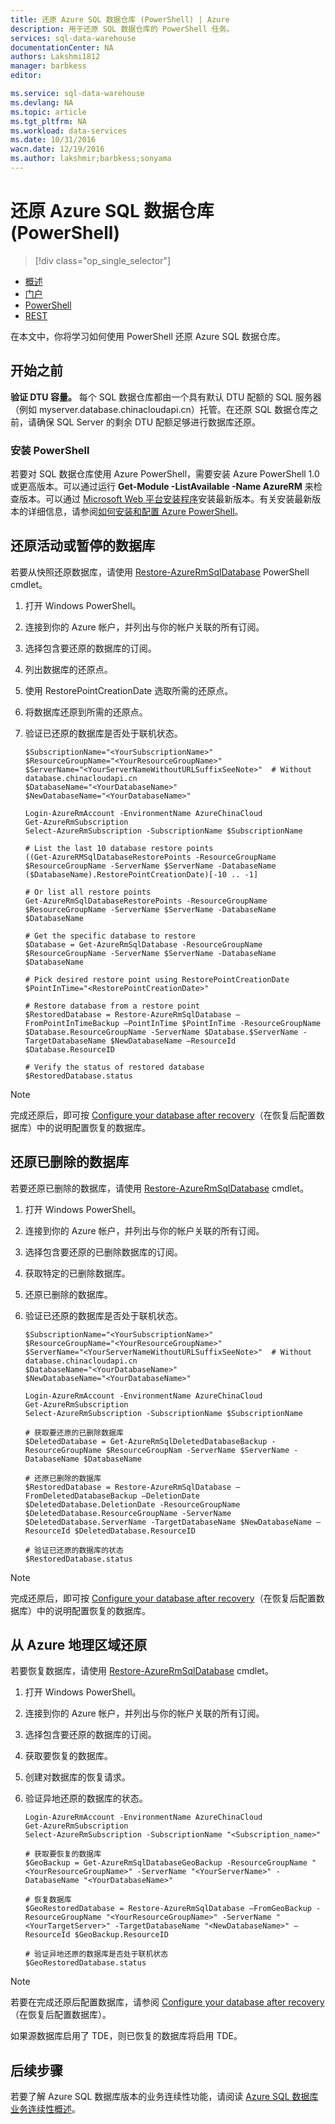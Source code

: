```yaml
---
title: 还原 Azure SQL 数据仓库 (PowerShell) | Azure
description: 用于还原 SQL 数据仓库的 PowerShell 任务。
services: sql-data-warehouse
documentationCenter: NA
authors: Lakshmi1812
manager: barbkess
editor: 

ms.service: sql-data-warehouse
ms.devlang: NA
ms.topic: article
ms.tgt_pltfrm: NA
ms.workload: data-services
ms.date: 10/31/2016
wacn.date: 12/19/2016
ms.author: lakshmir;barbkess;sonyama
---
```


# 还原 Azure SQL 数据仓库 (PowerShell)

> [!div class="op_single_selector"]
- [概述][]
- [门户][]
- [PowerShell][]
- [REST][]

在本文中，你将学习如何使用 PowerShell 还原 Azure SQL 数据仓库。

## 开始之前

**验证 DTU 容量。** 每个 SQL 数据仓库都由一个具有默认 DTU 配额的 SQL 服务器（例如 myserver.database.chinacloudapi.cn）托管。在还原 SQL 数据仓库之前，请确保 SQL Server 的剩余 DTU 配额足够进行数据库还原。

### 安装 PowerShell

若要对 SQL 数据仓库使用 Azure PowerShell，需要安装 Azure PowerShell 1.0 或更高版本。可以通过运行 **Get-Module -ListAvailable -Name AzureRM** 来检查版本。可以通过 [Microsoft Web 平台安装程序][]安装最新版本。有关安装最新版本的详细信息，请参阅[如何安装和配置 Azure PowerShell][]。

## 还原活动或暂停的数据库

若要从快照还原数据库，请使用 [Restore-AzureRmSqlDatabase][] PowerShell cmdlet。

1. 打开 Windows PowerShell。
2. 连接到你的 Azure 帐户，并列出与你的帐户关联的所有订阅。
3. 选择包含要还原的数据库的订阅。
4. 列出数据库的还原点。
5. 使用 RestorePointCreationDate 选取所需的还原点。
6. 将数据库还原到所需的还原点。
7. 验证已还原的数据库是否处于联机状态。

    ```
    $SubscriptionName="<YourSubscriptionName>"
    $ResourceGroupName="<YourResourceGroupName>"
    $ServerName="<YourServerNameWithoutURLSuffixSeeNote>"  # Without database.chinacloudapi.cn
    $DatabaseName="<YourDatabaseName>"
    $NewDatabaseName="<YourDatabaseName>"

    Login-AzureRmAccount -EnvironmentName AzureChinaCloud
    Get-AzureRmSubscription
    Select-AzureRmSubscription -SubscriptionName $SubscriptionName

    # List the last 10 database restore points
    ((Get-AzureRMSqlDatabaseRestorePoints -ResourceGroupName $ResourceGroupName -ServerName $ServerName -DatabaseName ($DatabaseName).RestorePointCreationDate)[-10 .. -1]

    # Or list all restore points
    Get-AzureRmSqlDatabaseRestorePoints -ResourceGroupName $ResourceGroupName -ServerName $ServerName -DatabaseName $DatabaseName

    # Get the specific database to restore
    $Database = Get-AzureRmSqlDatabase -ResourceGroupName $ResourceGroupName -ServerName $ServerName -DatabaseName $DatabaseName

    # Pick desired restore point using RestorePointCreationDate
    $PointInTime="<RestorePointCreationDate>"  

    # Restore database from a restore point
    $RestoredDatabase = Restore-AzureRmSqlDatabase –FromPointInTimeBackup –PointInTime $PointInTime -ResourceGroupName $Database.ResourceGroupName -ServerName $Database.$ServerName -TargetDatabaseName $NewDatabaseName –ResourceId $Database.ResourceID

    # Verify the status of restored database
    $RestoredDatabase.status
    ```

>[!NOTE]
> 完成还原后，即可按 [Configure your database after recovery][]（在恢复后配置数据库）中的说明配置恢复的数据库。

## 还原已删除的数据库

若要还原已删除的数据库，请使用 [Restore-AzureRmSqlDatabase][] cmdlet。

1. 打开 Windows PowerShell。
2. 连接到你的 Azure 帐户，并列出与你的帐户关联的所有订阅。
3. 选择包含要还原的已删除数据库的订阅。
4. 获取特定的已删除数据库。
5. 还原已删除的数据库。
6. 验证已还原的数据库是否处于联机状态。

    ```
    $SubscriptionName="<YourSubscriptionName>"
    $ResourceGroupName="<YourResourceGroupName>"
    $ServerName="<YourServerNameWithoutURLSuffixSeeNote>"  # Without database.chinacloudapi.cn
    $DatabaseName="<YourDatabaseName>"
    $NewDatabaseName="<YourDatabaseName>"

    Login-AzureRmAccount -EnvironmentName AzureChinaCloud
    Get-AzureRmSubscription
    Select-AzureRmSubscription -SubscriptionName $SubscriptionName

    # 获取要还原的已删除数据库
    $DeletedDatabase = Get-AzureRmSqlDeletedDatabaseBackup -ResourceGroupName $ResourceGroupNam -ServerName $ServerName -DatabaseName $DatabaseName

    # 还原已删除的数据库
    $RestoredDatabase = Restore-AzureRmSqlDatabase –FromDeletedDatabaseBackup –DeletionDate $DeletedDatabase.DeletionDate -ResourceGroupName $DeletedDatabase.ResourceGroupName -ServerName $DeletedDatabase.ServerName -TargetDatabaseName $NewDatabaseName –ResourceId $DeletedDatabase.ResourceID

    # 验证已还原的数据库的状态
    $RestoredDatabase.status
    ```

>[!NOTE]
> 完成还原后，即可按 [Configure your database after recovery][]（在恢复后配置数据库）中的说明配置恢复的数据库。

## 从 Azure 地理区域还原

若要恢复数据库，请使用 [Restore-AzureRmSqlDatabase][] cmdlet。

1. 打开 Windows PowerShell。
2. 连接到你的 Azure 帐户，并列出与你的帐户关联的所有订阅。
3. 选择包含要还原的数据库的订阅。
4. 获取要恢复的数据库。
5. 创建对数据库的恢复请求。
6. 验证异地还原的数据库的状态。

    ```
    Login-AzureRmAccount -EnvironmentName AzureChinaCloud
    Get-AzureRmSubscription
    Select-AzureRmSubscription -SubscriptionName "<Subscription_name>"

    # 获取要恢复的数据库
    $GeoBackup = Get-AzureRmSqlDatabaseGeoBackup -ResourceGroupName "<YourResourceGroupName>" -ServerName "<YourServerName>" -DatabaseName "<YourDatabaseName>"

    # 恢复数据库
    $GeoRestoredDatabase = Restore-AzureRmSqlDatabase –FromGeoBackup -ResourceGroupName "<YourResourceGroupName>" -ServerName "<YourTargetServer>" -TargetDatabaseName "<NewDatabaseName>" –ResourceId $GeoBackup.ResourceID

    # 验证异地还原的数据库是否处于联机状态
    $GeoRestoredDatabase.status
    ```

>[!NOTE]
> 若要在完成还原后配置数据库，请参阅 [Configure your database after recovery][]（在恢复后配置数据库）。

如果源数据库启用了 TDE，则已恢复的数据库将启用 TDE。

## 后续步骤
若要了解 Azure SQL 数据库版本的业务连续性功能，请阅读 [Azure SQL 数据库业务连续性概述][]。

<!--Image references-->

<!--Article references-->
[Azure SQL 数据库业务连续性概述]: ../sql-database/sql-database-business-continuity.md
[Configure your database after recovery]: ../sql-database/sql-database-disaster-recovery.md
[如何安装和配置 Azure PowerShell]: ../powershell-install-configure.md
[概述]: ./sql-data-warehouse-restore-database-overview.md
[门户]: ./sql-data-warehouse-restore-database-portal.md
[PowerShell]: ./sql-data-warehouse-restore-database-powershell.md
[REST]: ./sql-data-warehouse-restore-database-rest-api.md
[Configure your database after recovery]: ../sql-database/sql-database-disaster-recovery.md

<!--MSDN references-->
[Restore-AzureRmSqlDatabase]: https://msdn.microsoft.com/zh-cn/library/mt693390.aspx

<!--Other Web references-->
[Azure Portal]: https://portal.azure.cn/
[Microsoft Web 平台安装程序]: https://aka.ms/webpi-azps

<!---HONumber=Mooncake_1212_2016-->